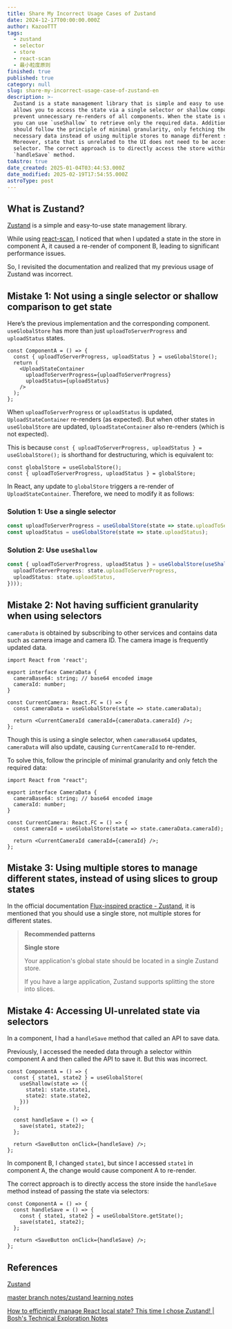 ```yaml
---
title: Share My Incorrect Usage Cases of Zustand
date: 2024-12-17T00:00:00.000Z
author: KazooTTT
tags:
  - zustand
  - selector
  - store
  - react-scan
  - 最小粒度原则
finished: true
published: true
category: null
slug: share-my-incorrect-usage-case-of-zustand-en
description: >-
  Zustand is a state management library that is simple and easy to use. It
  allows you to access the state via a single selector or shallow comparison to
  prevent unnecessary re-renders of all components. When the state is updated,
  you can use `useShallow` to retrieve only the required data. Additionally, you
  should follow the principle of minimal granularity, only fetching the
  necessary data instead of using multiple stores to manage different states.
  Moreover, state that is unrelated to the UI does not need to be accessed via a
  selector. The correct approach is to directly access the store within the
  `handleSave` method.
toAstro: true
date_created: 2025-01-04T03:44:53.000Z
date_modified: 2025-02-19T17:54:55.000Z
astroType: post
---
```


## What is Zustand?

[Zustand](<https://github.com/pmndrs/zustand>) is a simple and easy-to-use state management library.

While using [react-scan](<https://react-scan.com/>), I noticed that when I updated a state in the store in component A, it caused a re-render of component B, leading to significant performance issues.

So, I revisited the documentation and realized that my previous usage of Zustand was incorrect.

## Mistake 1: Not using a single selector or shallow comparison to get state

Here’s the previous implementation and the corresponding component. `useGlobalStore` has more than just `uploadToServerProgress` and `uploadStatus` states.

```tsx
const ComponentA = () => {
  const { uploadToServerProgress, uploadStatus } = useGlobalStore();
  return (
    <UploadStateContainer
      uploadToServerProgress={uploadToServerProgress}
      uploadStatus={uploadStatus}
    />
  );
};
```

When `uploadToServerProgress` or `uploadStatus` is updated, `UploadStateContainer` re-renders (as expected). But when other states in `useGlobalStore` are updated, `UploadStateContainer` also re-renders (which is not expected).

This is because `const { uploadToServerProgress, uploadStatus } = useGlobalStore();` is shorthand for destructuring, which is equivalent to:

```tsx
const globalStore = useGlobalStore();
const { uploadToServerProgress, uploadStatus } = globalStore;
```

In React, any update to `globalStore` triggers a re-render of `UploadStateContainer`. Therefore, we need to modify it as follows:

### Solution 1: Use a single selector

```ts
const uploadToServerProgress = useGlobalStore(state => state.uploadToServerProgress);
const uploadStatus = useGlobalStore(state => state.uploadStatus);
```

### Solution 2: Use `useShallow`

```ts
const { uploadToServerProgress, uploadStatus } = useGlobalStore(useShallow(state => ({
  uploadToServerProgress: state.uploadToServerProgress,
  uploadStatus: state.uploadStatus,
})));
```

## Mistake 2: Not having sufficient granularity when using selectors

`cameraData` is obtained by subscribing to other services and contains data such as camera image and camera ID. The camera image is frequently updated data.

```tsx
import React from 'react';

export interface CameraData {
  cameraBase64: string; // base64 encoded image
  cameraId: number;
}

const CurrentCamera: React.FC = () => {
  const cameraData = useGlobalStore(state => state.cameraData);

  return <CurrentCameraId cameraId={cameraData.cameraId} />;
};
```

Though this is using a single selector, when `cameraBase64` updates, `cameraData` will also update, causing `CurrentCameraId` to re-render.

To solve this, follow the principle of minimal granularity and only fetch the required data:

```tsx
import React from "react";

export interface CameraData {
  cameraBase64: string; // base64 encoded image
  cameraId: number;
}

const CurrentCamera: React.FC = () => {
  const cameraId = useGlobalStore(state => state.cameraData.cameraId);

  return <CurrentCameraId cameraId={cameraId} />;
};
```

## Mistake 3: Using multiple stores to manage different states, instead of using slices to group states

In the official documentation [Flux-inspired practice - Zustand](<https://zustand.docs.pmnd.rs/guides/flux-inspired-practice>), it is mentioned that you should use a single store, not multiple stores for different states.

> **Recommended patterns**
> 
> **Single store**
> 
> Your application's global state should be located in a single Zustand store.
> 
> If you have a large application, Zustand supports splitting the store into slices.

## Mistake 4: Accessing UI-unrelated state via selectors

In a component, I had a `handleSave` method that called an API to save data.

Previously, I accessed the needed data through a selector within component A and then called the API to save it. But this was incorrect.

```tsx
const ComponentA = () => {
  const { state1, state2 } = useGlobalStore(
    useShallow(state => ({
      state1: state.state1,
      state2: state.state2,
    }))
  );

  const handleSave = () => {
    save(state1, state2);
  };

  return <SaveButton onClick={handleSave} />;
};
```

In component B, I changed `state1`, but since I accessed `state1` in component A, the change would cause component A to re-render.

The correct approach is to directly access the store inside the `handleSave` method instead of passing the state via selectors:

```tsx
const ComponentA = () => {
  const handleSave = () => {
    const { state1, state2 } = useGlobalStore.getState();
    save(state1, state2);
  };

  return <SaveButton onClick={handleSave} />;
};
```

## References

[Zustand](<https://zustand-demo.pmnd.rs/>)

[master branch notes/zustand learning notes](<https://github.com/puxiao/notes/blob/master/zustand%E5%AD%A6%E4%B9%A0%E7%AC%94%E8%AE%B0.md>)

[How to efficiently manage React local state? This time I chose Zustand! | Bosh's Technical Exploration Notes](<https://notes.boshkuo.com/docs/React/zustand#%E7%82%BA%E4%BD%95%E9%81%B8%E6%93%87%E4%BD%BF%E7%94%A8-zustand->)
